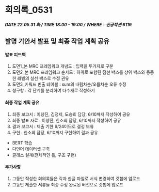 # 회의록_0531

##### DATE 22.05.31 화 / TIME 18:00 - 19:00 / WHERE - 신공학관 6119

## 발명 기안서 발표 및 최종 작업 계획 공유

#### 발표 피드백
1. 도면1_본 MRC 프레임워크 개념도 : 입력을 두가지로 구분
2. 도면2_본 MRC 프레임워크 순서도 : 하위로 포함된 점선 박스를 상위 박스와 동등한 레벨의 실선 박스로 수정 권유
3. 도면3_키워드 빈출 테이블 : sum의 내림차순/오름차순 오류 수정
4. 청구항 : 각 단계를 분리하여 다수개로 작성하기
#### 최종 작업 계획 공유
1. 최종 보고서 : 이창진, 김정제, 도승희 담당, 6/10까지 작성하여 공유 
2. 최종 발표 자료 : 이창진, 한소희 담당, 6/10까지 작성하여 공유
3. 결과 보고서 : 제출 기한 6/24이므로 결정 보류
4. 구현 : 한소희 담당, 6/10까지 구현하여 결과 공유
- BERT 학습
- 다언어 데이터셋 구축
- 클래스 설계(전체적인 틀, 구조 구현)
#### 추가사항
1. 그동안 작성한 회의록들은 각자 한글 파일로 서식 변경하여 깃헙에 업로드
2. 그동안 제출한 서류들 최종 수정 완료된 버전으로 깃헙에 업로드 
